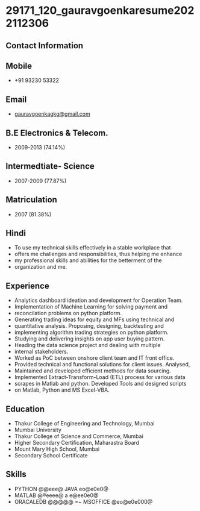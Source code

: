 # 29171_120_gauravgoenkaresume2022112306

## Contact Information



## Mobile

* +91 93230 53322


## Email

* gauravgoenkagkg@gmail.com


## B.E Electronics & Telecom.

* 2009-2013 (74.14%)


## Intermedtiate- Science

* 2007-2009 (77.87%)


## Matriculation

* 2007 (81.38%)


## Hindi

* To use my technical skills effectively in a stable workplace that
* offers me challenges and responsibilities, thus helping me enhance
* my professional skills and abilities for the betterment of the
* organization and me.


## Experience

* Analytics dashboard ideation and development for Operation Team.
* Implementation of Machine Learning for solving payment and
* reconcilation problems on python platform.
* Generating trading ideas for equity and MFs using technical and
* quantitative analysis. Proposing, designing, backtesting and
* implementing algorithm trading strategies on python platform.
* Studying and delivering insights on app user buying pattern.
* Heading the data science project and dealing with multiple
* internal stakeholders.
* Worked as PoC between onshore client team and IT front office.
* Provided technical and functional solutions for client issues. Analysed,
* Maintained and developed efficient methods for data sourcing.
* Implemented Extract-Transform-Load (ETL) process for various data
* scrapes in Matlab and python. Developed Tools and designed scripts
* on Matlab, Python and MS Excel-VBA.


## Education

* Thakur College of Engineering and Technology, Mumbai
* Mumbai University
* Thakur College of Science and Commerce, Mumbai
* Higher Secondary Certification, Maharastra Board
* Mount Mary High School, Mumbai
* Secondary School Certificate


## Skills

* PYTHON @@eee@ JAVA eo@e0e0@
* MATLAB @®eeee@ a e@ee0e0@
* ORACALEDB @@@@@ =~ MSOFFICE @eo@e0e000@

